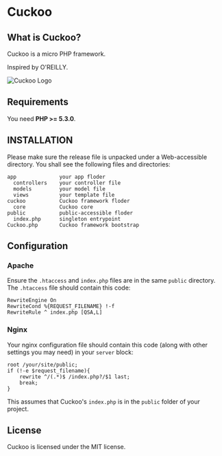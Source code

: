 Cuckoo
======

What is Cuckoo?
---------------

Cuckoo is a micro PHP framework.

Inspired by O'REILLY.

![Cuckoo Logo](http://akamaicovers.oreilly.com/images/0636920012443/cat.gif)

Requirements
------------

You need **PHP >= 5.3.0**.

INSTALLATION
------------

Please make sure the release file is unpacked under a Web-accessible
directory. You shall see the following files and directories:

    app              your app floder
      controllers    your controller file
      models         your model file
      views          your template file
    cuckoo           Cuckoo framework floder
      core           Cuckoo core
    public           public-accessible floder
      index.php      singleton entrypoint
    Cuckoo.php       Cuckoo framework bootstrap

Configuration
-------------

### Apache

Ensure the `.htaccess` and `index.php` files are in the same `public` directory. The `.htaccess` file should contain this code:

    RewriteEngine On
    RewriteCond %{REQUEST_FILENAME} !-f
    RewriteRule ^ index.php [QSA,L]

### Nginx

Your nginx configuration file should contain this code (along with other settings you may need) in your `server` block:

    root /your/site/public;
    if (!-e $request_filename){
        rewrite ^/(.*)$ /index.php?/$1 last;
        break;
    }

This assumes that Cuckoo's `index.php` is in the `public` folder of your project.

License
-------

Cuckoo is licensed under the MIT license.

